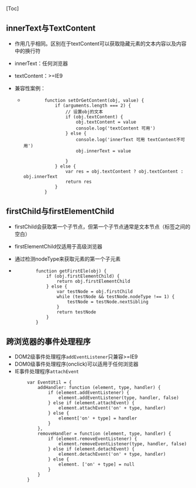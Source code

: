 [Toc]

## innerText与TextContent

- 作用几乎相同。区别在于textContent可以获取隐藏元素的文本内容以及内容中的换行符

- innerText：任何浏览器

- textContent：>=IE9

- 兼容性案例：

  - ```
            function setOrGetContent(obj, value) {
                if (arguments.length === 2) {
                    // 设置obj的文本
                    if (obj.textContent) {
                        obj.textContent = value
                        console.log('textContent 可用')
                    } else {
                        console.log('innerText 可用 textContent不可用')
                        obj.innerText = value
          
                    }
                } else {
                    var res = obj.textContent ? obj.textContent : obj.innerText
                    return res
                }
            }
    ```

    

## firstChild与firstElementChild

- firstChild会获取第一个子节点，但第一个子节点通常是文本节点（标签之间的空白）

- firstElementChild仅适用于高级浏览器

- 通过检测nodeType来获取元素的第一个子元素

- ```
          function getFirstEle(obj) {
              if (obj.firstElementChild) {
                  return obj.firstElementChild
              } else {
                  var testNode = obj.firstChild
                  while (testNode && testNode.nodeType !== 1) {
                      testNode = testNode.nextSibling
                  }
                  return testNode
              }
          }
  ```

## 跨浏览器的事件处理程序

- DOM2级事件处理程序`addEventListener`只兼容>=IE9
- DOM0级事件处理程序(onclick)可以适用于任何浏览器
- IE事件处理程序`attachEvent`

```
        var EventUtil = {
            addHandler: function (element, type, handler) {
                if (element.addEventListener) {
                    element.addEventListener(type, handler, false)
                } else if (element.attachEvent) {
                    element.attachEvent('on' + type, handler)
                } else {
                    element['on' + type] = handler
                }
            },
            removeHandler = function (element, type, handler) {
                if (element.removeEventListener) {
                    element.removeEventListener(type, handler, false)
                } else if (element.detachEvent) {
                    element.detachEvent('on' + type, handler)
                } else {
                    element. ['on' + type] = null
                }
            }
        }
```



